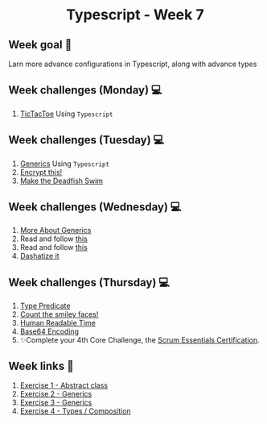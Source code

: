 <h1 align="center">Typescript - Week 7</h1>

## Week goal 🏁

<p>Larn more advance configurations in Typescript, along with advance types</p>

## Week challenges (Monday) 💻

1. [TicTacToe](https://github.com/corecodeio/bootcamp-from-scratch/blob/main/src/technologies/2022/week7/Exercices/E0/desc/ED0W7.md) Using `Typescript`

## Week challenges (Tuesday) 💻

1. [Generics](https://github.com/corecodeio/bootcamp-from-scratch/blob/main/src/technologies/2022/week7/Exercices/E1/desc/ED1W7.md) Using `Typescript`
2. [Encrypt this!](https://www.codewars.com/kata/5848565e273af816fb000449/train/typescript)
3. [Make the Deadfish Swim](https://www.codewars.com/kata/51e0007c1f9378fa810002a9/train/typescript)

## Week challenges (Wednesday) 💻

1. [More About Generics](https://docs.microsoft.com/en-us/learn/modules/typescript-generics/)
2. Read and follow [this](https://learntypescript.dev/04/l5-union)
3. Read and follow [this](https://learntypescript.dev/04/l6-intersection)
4. [Dashatize it](https://www.codewars.com/kata/58223370aef9fc03fd000071/train/typescript)

## Week challenges (Thursday) 💻

1. [Type Predicate](https://typescript-exercises.github.io/#exercise=4)
2. [Count the smiley faces!](https://www.codewars.com/kata/583203e6eb35d7980400002a/train/typescript)
3. [Human Readable Time](https://www.codewars.com/kata/52685f7382004e774f0001f7)
4. [Base64 Encoding](https://www.codewars.com/kata/5270f22f862516c686000161)
5. ✨Complete your 4th Core Challenge, the [Scrum Essentials Certification](https://university.scrumnetwork.com/offers/C5fmudK2/checkout?coupon_code=ESSENTIALS2022).

## Week links 🔗

1. [Exercise 1 - Abstract class](https://github.com/corecodeio/FS0522_Typescript_01/tree/main/src/E0)
2. [Exercise 2 - Generics](https://github.com/corecodeio/FS0522_Typescript_01/tree/main/src/E1)
3. [Exercise 3 - Generics](https://github.com/corecodeio/FS0522_Typescript_01/tree/main/src/E2)
4. [Exercise 4 - Types / Composition](https://github.com/corecodeio/FS0522_Typescript_02)
